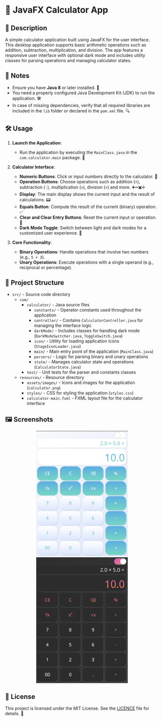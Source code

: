 # 🧮 JavaFX Calculator App

## 📜 Description

A simple calculator application built using JavaFX for the user interface. This desktop application supports basic arithmetic operations such as addition, subtraction, multiplication, and division. The app features a responsive user interface with optional dark mode and includes utility classes for parsing operations and managing calculator states.

## 📝 Notes

- Ensure you have **Java 8** or later installed. 🌟
- You need a properly configured Java Development Kit (JDK) to run the application. 🛠️
- In case of missing dependencies, verify that all required libraries are included in the `lib` folder or declared in the `pom.xml` file. 🔍

## 🛠️ Usage

1. **Launch the Application**: 
   - Run the application by executing the `MainClass.java` in the `com.calculator.main` package. 🚀

2. **Calculator Interface**:
   - **Numeric Buttons**: Click or input numbers directly to the calculator. 🔢
   - **Operation Buttons**: Choose operations such as addition (`+`), subtraction (`-`), multiplication (`×`), division (`÷`) and more. ➕➖✖️➗
   - **Display**: The main display shows the current input and the result of calculations. 📟
   - **Equals Button**: Compute the result of the current (binary) operation. ✅
   - **Clear and Clear Entry Buttons**: Reset the current input or operation. 🧹
   - **Dark Mode Toggle**: Switch between light and dark modes for a customized user experience. 🌙

3. **Core Functionality**:
   - **Binary Operations**: Handle operations that involve two numbers (e.g., `5 + 3`). 
   - **Unary Operations**: Execute operations with a single operand (e.g., reciprocal or percentage).

## 📁 Project Structure

- `src/` - Source code directory
  - `com/`
    - `calculator/` - Java source files
      - `constants/` - Operator constants used throughout the application
      - `controller/` - Contains `CalculatorController.java` for managing the interface logic
      - `darkMode/` - Includes classes for handling dark mode (`DarkModeSwitcher.java`, `ToggleSwitch.java`)
      - `icon/` - Utility for loading application icons (`StageIconLoader.java`)
      - `main/` - Main entry point of the application (`MainClass.java`)
      - `parsers/` - Logic for parsing binary and unary operations
      - `state/` - Manages calculator state and operations (`CalculatorState.java`)
    - `test/` - Unit tests for the parser and constants classes
  - `resources/` - Resource directory
    - `assets/images/` - Icons and images for the application (`calculator.png`)
    - `styles/` - CSS for styling the application (`styles.css`)
    - `calculator-main.fxml` - FXML layout file for the calculator interface

## 🖼️ Screenshots
<p align="center">
  <img src="assets/images/calculator-light.png" alt="Calculator Light UI" width="300" />
  <img src="assets/images/calculator-dark.png" alt="Calculator Dark UI" width="300" />
</p>

## 📜 License

This project is licensed under the MIT License. See the [LICENCE](LICENCE) file for details. 📝


